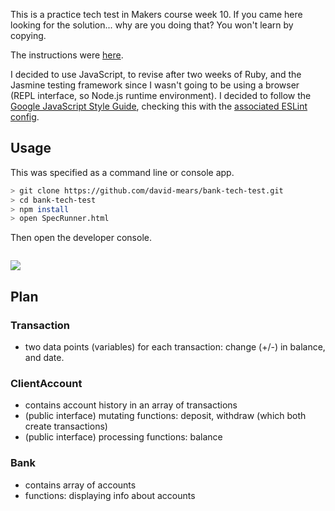 This is a practice tech test in Makers course week 10. If you came here looking for the solution... why are you doing that? You won't learn by copying.

The instructions were [here](https://github.com/makersacademy/course/blob/master/individual_challenges/bank_tech_test.md).

I decided to use JavaScript, to revise after two weeks of Ruby, and the Jasmine testing framework since I wasn't going to be using a browser (REPL interface, so Node.js runtime environment). I decided to follow the [Google JavaScript Style Guide](https://google.github.io/styleguide/javascriptguide.xml), checking this with the [associated ESLint config](https://github.com/google/eslint-config-google).

## Usage

This was specified as a command line or console app.

```bash
> git clone https://github.com/david-mears/bank-tech-test.git
> cd bank-tech-test
> npm install
> open SpecRunner.html
```

Then open the developer console.

```JavaScript

```

![](images/screenshot.png)

## Plan

### Transaction

- two data points (variables) for each transaction: change (+/-) in balance, and date.

### ClientAccount

- contains account history in an array of transactions
- (public interface) mutating functions: deposit, withdraw (which both create transactions)
- (public interface) processing functions: balance

### Bank

- contains array of accounts
- functions: displaying info about accounts
